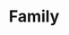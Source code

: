 ---
title: Family
layout: revealjs-talkabout
quantity: 4
script: 
- There are ___ people in my family. 
- My family consists of me, my father, my mother and ___ sibling(s). 
- I'm number ___ of a family of ___. 
- I have ___ (younger/older) brother(s)
- and  ___ (younger/older) sister(s). 
- My father's name is ___. 
- My mother's name is ___. 
- My (youngest/oldest) (brother's/sister's)  name is ___.
- My (youngest/oldest) (brother's/sister's)  name is ___. 
- My father (is/was) a(n) ___. 
- My mother (is/was) a(n) ___. 
- My (brother/sister) ___ is a(n) ___. 
- I'm (married/single/divorced/widowed). 
- My family consists of me, my (wife/husband) and ___ children.
- My (wife's/husband's) name is ___.  
- I have ___ boy(s) and ___ girl(s). 
- I don't have any children.
- My (son's/daughter's) name is ___. 
- I (don't) get along really well with my ___. 
---
